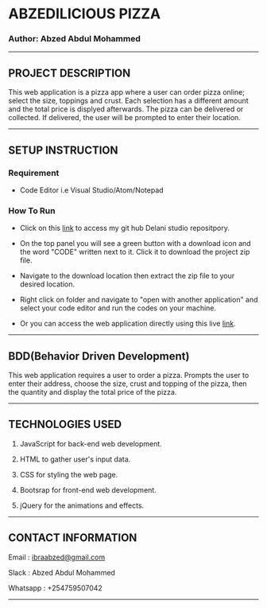 # ABZEDILICIOUS PIZZA

### Author: Abzed Abdul Mohammed

*****

## PROJECT DESCRIPTION

This web application is a pizza app where a user can order pizza online; select the size, toppings and crust. Each selection has a different amount and the total price is displyed afterwards. The pizza can be delivered or collected. If delivered, the user will be prompted to enter their location.

*****

## SETUP INSTRUCTION

### Requirement

* Code Editor i.e Visual Studio/Atom/Notepad

### How To Run

* Click on this [link](https://github.com/Abzed/Pizza-Binda) to access my git hub Delani studio repositpory.

* On the top panel you will see a green button with a download icon and the word "CODE" written next to it. Click it to download the project zip file.

* Navigate to the download location then extract the zip file to your desired location.

* Right click on folder and navigate to "open with another application" and select your code editor and run the codes on your machine.

* Or you can access the web application directly using this live [link](https://abzed.github.io/Pizza-Binda/).

*****

## BDD(Behavior Driven Development)

This web application requires a user to order a pizza. Prompts the user to enter their address, choose the size, crust and topping of the pizza, then the quantity and display the total price of the pizza.

*****

## TECHNOLOGIES USED

1. JavaScript for back-end web development.

2. HTML to gather user's input data.

3. CSS for styling the web page.

4. Bootsrap for front-end web development.

5. jQuery for the animations and effects.

*****

## CONTACT INFORMATION

Email : ibraabzed@gmail.com

Slack : Abzed Abdul Mohammed

Whatsapp : +254759507042

*****
